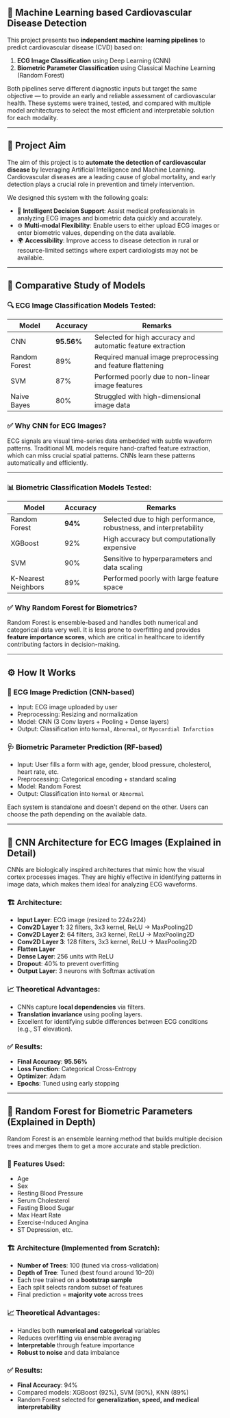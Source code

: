 ## 📌 Machine Learning based Cardiovascular Disease Detection

This project presents two **independent machine learning pipelines** to predict cardiovascular disease (CVD) based on:

1. **ECG Image Classification** using Deep Learning (CNN)
2. **Biometric Parameter Classification** using Classical Machine Learning (Random Forest)

Both pipelines serve different diagnostic inputs but target the same objective — to provide an early and reliable assessment of cardiovascular health. These systems were trained, tested, and compared with multiple model architectures to select the most efficient and interpretable solution for each modality.

---

## 🎯 Project Aim

The aim of this project is to **automate the detection of cardiovascular disease** by leveraging Artificial Intelligence and Machine Learning. Cardiovascular diseases are a leading cause of global mortality, and early detection plays a crucial role in prevention and timely intervention.

We designed this system with the following goals:

- 🧠 **Intelligent Decision Support**: Assist medical professionals in analyzing ECG images and biometric data quickly and accurately.
- ⚙️ **Multi-modal Flexibility**: Enable users to either upload ECG images or enter biometric values, depending on the data available.
- 🌍 **Accessibility**: Improve access to disease detection in rural or resource-limited settings where expert cardiologists may not be available.

---

## 🧪 Comparative Study of Models

### 🔍 ECG Image Classification Models Tested:
| Model               | Accuracy | Remarks                                                                 |
|--------------------|----------|-------------------------------------------------------------------------|
| CNN                | **95.56%** | Selected for high accuracy and automatic feature extraction             |
| Random Forest      | 89%      | Required manual image preprocessing and feature flattening              |
| SVM                | 87%      | Performed poorly due to non-linear image features                       |
| Naive Bayes        | 80%      | Struggled with high-dimensional image data                              |

### ✅ Why CNN for ECG Images?
ECG signals are visual time-series data embedded with subtle waveform patterns. Traditional ML models require hand-crafted feature extraction, which can miss crucial spatial patterns. CNNs learn these patterns automatically and efficiently.

---

### 📊 Biometric Classification Models Tested:
| Model               | Accuracy | Remarks                                                               |
|--------------------|----------|-----------------------------------------------------------------------|
| Random Forest       | **94%**  | Selected due to high performance, robustness, and interpretability   |
| XGBoost             | 92%      | High accuracy but computationally expensive                          |
| SVM                 | 90%      | Sensitive to hyperparameters and data scaling                        |
| K-Nearest Neighbors | 89%      | Performed poorly with large feature space                            |

### ✅ Why Random Forest for Biometrics?
Random Forest is ensemble-based and handles both numerical and categorical data very well. It is less prone to overfitting and provides **feature importance scores**, which are critical in healthcare to identify contributing factors in decision-making.

---

## ⚙️ How It Works

### 🧠 ECG Image Prediction (CNN-based)

- Input: ECG image uploaded by user
- Preprocessing: Resizing and normalization
- Model: CNN (3 Conv layers + Pooling + Dense layers)
- Output: Classification into `Normal`, `Abnormal`, or `Myocardial Infarction`

### 🩺 Biometric Parameter Prediction (RF-based)

- Input: User fills a form with age, gender, blood pressure, cholesterol, heart rate, etc.
- Preprocessing: Categorical encoding + standard scaling
- Model: Random Forest
- Output: Classification into `Normal` or `Abnormal`

Each system is standalone and doesn't depend on the other. Users can choose the path depending on the available data.

---

## 🧠 CNN Architecture for ECG Images (Explained in Detail)

CNNs are biologically inspired architectures that mimic how the visual cortex processes images. They are highly effective in identifying patterns in image data, which makes them ideal for analyzing ECG waveforms.

### 🏗 Architecture:
- **Input Layer**: ECG image (resized to 224x224)
- **Conv2D Layer 1**: 32 filters, 3x3 kernel, ReLU → MaxPooling2D
- **Conv2D Layer 2**: 64 filters, 3x3 kernel, ReLU → MaxPooling2D
- **Conv2D Layer 3**: 128 filters, 3x3 kernel, ReLU → MaxPooling2D
- **Flatten Layer**
- **Dense Layer**: 256 units with ReLU
- **Dropout**: 40% to prevent overfitting
- **Output Layer**: 3 neurons with Softmax activation

### 📈 Theoretical Advantages:
- CNNs capture **local dependencies** via filters.
- **Translation invariance** using pooling layers.
- Excellent for identifying subtle differences between ECG conditions (e.g., ST elevation).

### ✅ Results:
- **Final Accuracy**: **95.56%**
- **Loss Function**: Categorical Cross-Entropy
- **Optimizer**: Adam
- **Epochs**: Tuned using early stopping

---

## 🌲 Random Forest for Biometric Parameters (Explained in Depth)

Random Forest is an ensemble learning method that builds multiple decision trees and merges them to get a more accurate and stable prediction.

### 🧬 Features Used:
- Age
- Sex
- Resting Blood Pressure
- Serum Cholesterol
- Fasting Blood Sugar
- Max Heart Rate
- Exercise-Induced Angina
- ST Depression, etc.

### 🏗 Architecture (Implemented from Scratch):
- **Number of Trees**: 100 (tuned via cross-validation)
- **Depth of Tree**: Tuned (best found around 10–20)
- Each tree trained on a **bootstrap sample**
- Each split selects random subset of features
- Final prediction = **majority vote** across trees

### 📈 Theoretical Advantages:
- Handles both **numerical and categorical** variables
- Reduces overfitting via ensemble averaging
- **Interpretable** through feature importance
- **Robust to noise** and data imbalance

### ✅ Results:
- **Final Accuracy**: 94%
- Compared models: XGBoost (92%), SVM (90%), KNN (89%)
- Random Forest selected for **generalization, speed, and medical interpretability**

